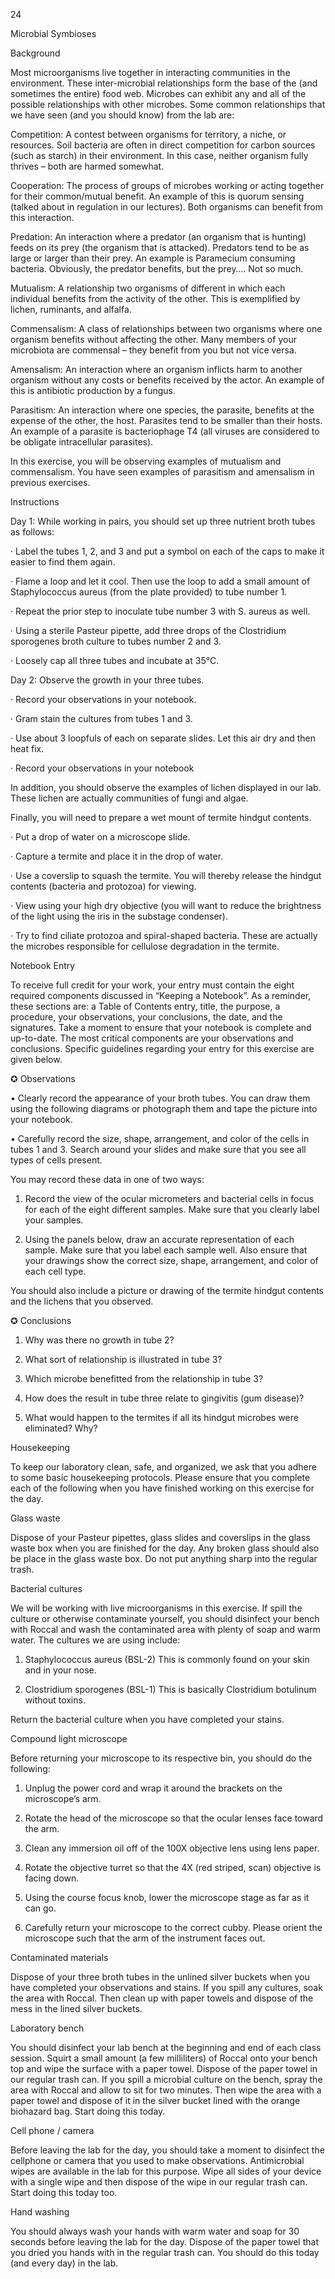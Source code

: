 24

Microbial Symbioses

Background

Most microorganisms live together in interacting communities in the environment. These inter-microbial relationships form the base of the (and sometimes the entire) food web. Microbes can exhibit any and all of the possible relationships with other microbes. Some common relationships that we have seen (and you should know) from the lab are:



Competition: A contest between organisms for territory, a niche, or resources. Soil bacteria are often in direct competition for carbon sources (such as starch) in their environment. In this case, neither organism fully thrives – both are harmed somewhat.

Cooperation: The process of groups of microbes working or acting together for their common/mutual benefit. An example of this is quorum sensing (talked about in regulation in our lectures). Both organisms can benefit from this interaction.

Predation: An interaction where a predator (an organism that is hunting) feeds on its prey (the organism that is attacked). Predators tend to be as large or larger than their prey. An example is Paramecium consuming bacteria. Obviously, the predator benefits, but the prey…. Not so much.

Mutualism: A relationship two organisms of different in which each individual benefits from the activity of the other. This is exemplified by lichen, ruminants, and alfalfa.

Commensalism: A class of relationships between two organisms where one organism benefits without affecting the other. Many members of your microbiota are commensal – they benefit from you but not vice versa.

Amensalism: An interaction where an organism inflicts harm to another organism without any costs or benefits received by the actor. An example of this is antibiotic production by a fungus.

Parasitism: An interaction where one species, the parasite, benefits at the expense of the other, the host. Parasites tend to be smaller than their hosts. An example of a parasite is bacteriophage T4 (all viruses are considered to be obligate intracellular parasites).

In this exercise, you will be observing examples of mutualism and commensalism. You have seen examples of parasitism and amensalism in previous exercises.

Instructions

Day 1: While working in pairs, you should set up three nutrient broth tubes as follows:

· Label the tubes 1, 2, and 3 and put a symbol on each of the caps to make it easier to find them again.

· Flame a loop and let it cool. Then use the loop to add a small amount of Staphylococcus aureus (from the plate provided) to tube number 1.

· Repeat the prior step to inoculate tube number 3 with S. aureus as well.

· Using a sterile Pasteur pipette, add three drops of the Clostridium sporogenes broth culture to tubes number 2 and 3.

· Loosely cap all three tubes and incubate at 35°C.

Day 2: Observe the growth in your three tubes.

· Record your observations in your notebook.

· Gram stain the cultures from tubes 1 and 3.

· Use about 3 loopfuls of each on separate slides. Let this air dry and then heat fix.

· Record your observations in your notebook

In addition, you should observe the examples of lichen displayed in our lab. These lichen are actually communities of fungi and algae.

Finally, you will need to prepare a wet mount of termite hindgut contents.

· Put a drop of water on a microscope slide.

· Capture a termite and place it in the drop of water.

· Use a coverslip to squash the termite. You will thereby release the hindgut contents (bacteria and protozoa) for viewing.

· View using your high dry objective (you will want to reduce the brightness of the light using the iris in the substage condenser).

· Try to find ciliate protozoa and spiral-shaped bacteria. These are actually the microbes responsible for cellulose degradation in the termite.





Notebook Entry

To receive full credit for your work, your entry must contain the eight required components discussed in “Keeping a Notebook”. As a reminder, these sections are: a Table of Contents entry, title, the purpose, a procedure, your observations, your conclusions, the date, and the signatures. Take a moment to ensure that your notebook is complete and up-to-date. The most critical components are your observations and conclusions. Specific guidelines regarding your entry for this exercise are given below.



✪ Observations

• Clearly record the appearance of your broth tubes. You can draw them using the following diagrams or photograph them and tape the picture into your notebook.

• Carefully record the size, shape, arrangement, and color of the cells in tubes 1 and 3. Search around your slides and make sure that you see all types of cells present.

You may record these data in one of two ways:

1) Record the view of the ocular micrometers and bacterial cells in focus for each of the eight different samples. Make sure that you clearly label your samples.

2) Using the panels below, draw an accurate representation of each sample. Make sure that you label each sample well. Also ensure that your drawings show the correct size, shape, arrangement, and color of each cell type.

You should also include a picture or drawing of the termite hindgut contents and the lichens that you observed.



✪ Conclusions

1. Why was there no growth in tube 2?

2. What sort of relationship is illustrated in tube 3?

3. Which microbe benefitted from the relationship in tube 3?

4. How does the result in tube three relate to gingivitis (gum disease)?

5. What would happen to the termites if all its hindgut microbes were eliminated? Why?

Housekeeping

To keep our laboratory clean, safe, and organized, we ask that you adhere to some basic housekeeping protocols. Please ensure that you complete each of the following when you have finished working on this exercise for the day.

Glass waste

Dispose of your Pasteur pipettes, glass slides and coverslips in the glass waste box when you are finished for the day. Any broken glass should also be place in the glass waste box. Do not put anything sharp into the regular trash.

Bacterial cultures

We will be working with live microorganisms in this exercise. If spill the culture or otherwise contaminate yourself, you should disinfect your bench with Roccal and wash the contaminated area with plenty of soap and warm water. The cultures we are using include:



1. Staphylococcus aureus (BSL-2) This is commonly found on your skin and in your nose.

2. Clostridium sporogenes (BSL-1) This is basically Clostridium botulinum without toxins.

Return the bacterial culture when you have completed your stains.

Compound light microscope

Before returning your microscope to its respective bin, you should do the following:

1. Unplug the power cord and wrap it around the brackets on the microscope’s arm.

2. Rotate the head of the microscope so that the ocular lenses face toward the arm.

3. Clean any immersion oil off of the 100X objective lens using lens paper.

4. Rotate the objective turret so that the 4X (red striped, scan) objective is facing down.

5. Using the course focus knob, lower the microscope stage as far as it can go.

6. Carefully return your microscope to the correct cubby. Please orient the microscope such that the arm of the instrument faces out.

Contaminated materials

Dispose of your three broth tubes in the unlined silver buckets when you have completed your observations and stains. If you spill any cultures, soak the area with Roccal. Then clean up with paper towels and dispose of the mess in the lined silver buckets.

Laboratory bench

You should disinfect your lab bench at the beginning and end of each class session. Squirt a small amount (a few milliliters) of Roccal onto your bench top and wipe the surface with a paper towel. Dispose of the paper towel in our regular trash can. If you spill a microbial culture on the bench, spray the area with Roccal and allow to sit for two minutes. Then wipe the area with a paper towel and dispose of it in the silver bucket lined with the orange biohazard bag. Start doing this today.

Cell phone / camera

Before leaving the lab for the day, you should take a moment to disinfect the cellphone or camera that you used to make observations. Antimicrobial wipes are available in the lab for this purpose. Wipe all sides of your device with a single wipe and then dispose of the wipe in our regular trash can. Start doing this today too.

Hand washing

You should always wash your hands with warm water and soap for 30 seconds before leaving the lab for the day. Dispose of the paper towel that you dried you hands with in the regular trash can. You should do this today (and every day) in the lab.
